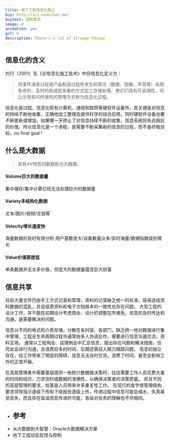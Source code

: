 ```yaml
---
title: 地下工程信息化施工
buy: http://sci.evenchan.me/
buytext: 回到首页
image: #
animation: yes
gif: #
description: There's a lot of strange things
---
```


## 信息化的含义

刘行（2001）在《论信息化施工技术》中将信息化定义为：

> 将事件演变过程或产品制造过程所发生的情况（数据、图像、声音等）采用有序的、及时的和成批采集的方式加工存储处理，使它们具有可追溯性、可公示性和可传递性的管理方式称为信息化过程。



信息化是过程，信息化除有计算机、通信和联网等硬软件设备外，其关键是对信息的持续不断地收集、正确地加工整理及提供科学的综合应用。同时硬软件设备也要不断更新或增加。如果哪一天停止了对信息持续不断的收集，信息系统将失去相应的价值。所以信息化是一个进程，是需要不断采集新的信息的过程，而不是终极目标，no final goal !

## 什么是大数据

> 具有4V特性的数据称为大数据。

#### Volume巨大的数据量

 集中储存/集中计算已经无法处理巨大的数据量

#### Variety多结构化数据

文本/图片/视频/文档等

#### Velocity增长速度快
海量数据的及时有效分析
用户基数庞大/设备数量众多/实时海量/数据指数级别增长

#### Value价值密度低
单条数据并无太多价值，但庞大的数据量蕴含巨大财富

## 信息共享

目前大量文件仍由手工方式记录和管理，资料的记录缺乏统一的标准，容易造成资料数据的混乱，并且纸质资料和电子文档版本的一致性也存在问题。
大型工程的设计工作，并不能在前期设计考虑周全，设计的调整在所难免，信息的及时传达和沟通，是需要解决的问题。

信息以不同的格式和介质存储，分散在各科室、各部门，缺乏统一地对数据进行集中管理，工程全生命周期过程中通常由多人协调合作，需要进行信息沟通交流，资料互用。
通常以工程例会、监理例会中汇总信息，提出存在问题和解决措施，仅凭此会进行沟通，会浪费较多的时间，后期还需投入精力跟踪问题。
信息的独立存在，给工作带来了明显的障碍，信息无法及时交流，浪费了时间，甚至会影响工作的正常开展。

在高层管理者中需要基层提供一些统计数据做决策时，往往需要工作人员花费大量的时间和经历，力求资料或数据的准确性，以确保决策者的决策质量。
并且不同的高层管理的要求，给基层人员带来许多重复性工作。
在现行的金字塔管理结构要求领导指示逐级下传和下级报告逐级上传，传递过程中信息可能会缩水、失真甚至丢失，而且存在延误信息传递的可能，各级对任务的理解也不尽相同。



<ul class="sources">

<li><h2>参考</h2></li>

<li>从大数据到大智慧：Oracle大数据解决方案
</li>

<li> 地下工程动态反馈与控制
</li>
<!--
	<img src="http://ec4.images-amazon.com/images/I/71Sf2%2Bc%2BDdL.jpg">
-->
</ul>


